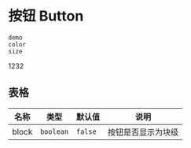 # 按钮 Button 
    
```
demo
color
size
```

<div>
1232
<HelloWorld name="xx">
</HelloWorld></div>

 ## 表格
| 名称 | 类型 | 默认值 | 说明 |
| --- | --- | --- | --- |
| block | `boolean` | `false` | 按钮是否显示为块级 |

<HelloWorld>
</HelloWorld>


